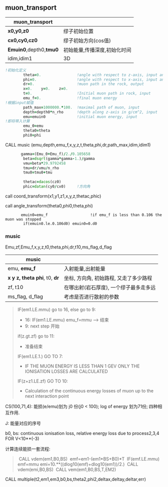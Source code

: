 ## muon_transport

| muon_transport             |                              |
| -------------------------- | ---------------------------- |
| **x0,y0,z0**               | 缪子初始位置                 |
| **cx0,cy0,cz0**            | 缪子初始方向(cos值)          |
| **Emuin0**,depth0,**tmu0** | 初始能量,传播深度,初始化时间 |
| idim,idim1                 | 3D                           |

```fortran
!初始化定义
        theta=0.                !angle with respect to z-axis, input and output
        phi=0.                  !angle with respect to x-axis, input and output
        dr=0.                   !muon path in the rock, output
        x=0.	y=0.	z=0.  
        t=0.                    !Initial muon path in rock, input
        emu_f=0.                !final muon energy
!根据input赋值
        path_max=1000000.*100.  !maximal path of muon, input
        depth=depth0*n_rho      !depth along z-axis in g/cm^2, input
        emu=emuin0              !initial muon energy, input
!即将带入计算        
        emu_0=emu
        theta0=theta
        phi0=phi
```

CALL music (emu,depth,emu_f,x,y,z,t,theta,phi,dr,path_max,idim,idim1)

```fortran
	   gamma=(Emu_0+Emu_f)/2./0.105658
        beta=dsqrt(gamma*gamma-1.)/gamma
        vmu=beta*29.9792458
        tmu=dr/vmu/n_rho
        tmu0=tmu0+tmu
        
        thetac=dacos(cz0)
        phic=datan(cy0/cx0)		!方向角
```

call coord_transform(x1,y1,z1,x,y,z,thetac,phic)

call angle_transform(theta0,phi0,theta,phi)

```
	   emuin0=emu_f                   !if emu_f is less than 0.106 the muon was stopped
        if(emuin0.le.0.106d0) emuin0=0.d0
```



### music

Emu,zf,Emu_f,x,y,z,t0,theta,phi,dr,t10,ms_flag,d_flag

| music                            |                                        |
| -------------------------------- | -------------------------------------- |
| emu, **emu_f**                   | 入射能量,出射能量                      |
| **x y z, theta phi**, t0, **dr** | 坐标, 方向角, 初始路程, 又走了多少路程 |
| zf, t10                          | 在哪出射(岩石厚度), 一个缪子最多走多远 |
| ms_flag, d_flag                  | 考虑是否进行散射的参数                 |

> IF(em1.LE.mmu) go to 16, else go to 9:
>
> - 16:	IF(em1.LE.mmu) emu_f=mmu -->  结束
> - 9:      next step 开始
>
> if(z.gt.zf) go to 11:
>
> - 准备结束
>
> IF(em1.LE.1.) GO TO 7:
>
> - IF THE MUON ENERGY IS LESS THAN 1 GEV ONLY THE IONISATION LOSSES ARE CALCULATED
>
> IF(z+z1.LE.zf) GO TO 10:
>
> - Calculation of the continuous energy losses of muon up to the next interaction point

CS(100,71,4): 能损(e/emu)划为 j0 份(j0 < 100); log of energy 划为71份; 四种相互作用.

J: 能量对应的序号

b0, bs: continuous ionisation loss, relative energy loss due to process2,3,4 FOR V<10**(-3)



计算连续能损一套流程:

> ​	  CALL vdem(em1,B0,BS)
> ​      emf=em1-(em1*BS+B0)*T
> ​      IF(emf.LE.mmu) emf=mmu
> ​      emi=10.**((dlog10(emf)+dlog10(em1))/2.)
> ​      CALL vdem(emi,B0,BS)
> ​      CALL vem(em1,B0,BS,T,EM2)



CALL multiple(t2,em1,em3,b0,bs,theta2,phi2,deltax,deltay,deltar,err)
